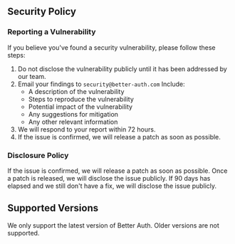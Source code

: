 ## Security Policy

### Reporting a Vulnerability

If you believe you've found a security vulnerability, please follow these steps:

1. Do not disclose the vulnerability publicly until it has been addressed by our team.
2. Email your findings to `security@better-auth.com` Include:
    - A description of the vulnerability
    - Steps to reproduce the vulnerability
    - Potential impact of the vulnerability
    - Any suggestions for mitigation
    - Any other relevant information
3. We will respond to your report within 72 hours.
4. If the issue is confirmed, we will release a patch as soon as possible.

### Disclosure Policy

If the issue is confirmed, we will release a patch as soon as possible. Once a patch is released, we will disclose the issue publicly. If 90 days has elapsed and we still don't have a fix, we will disclose the issue publicly.

## Supported Versions

We only support the latest version of Better Auth. Older versions are not supported.